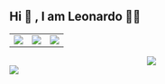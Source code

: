 
<h2>Hi 👋 , I am Leonardo 👨‍💻 </h2> 
<center>
<table  border-bottom"0px">
 <td>
  <img src="https://img.shields.io/badge/LinkedIn-0077B5?style=for-the-badge&logo=linkedin&logoColor=white">
 </td>
 <td>
  <img src="https://img.shields.io/badge/Instagram-E4405F?style=for-the-badge&logo=instagram&logoColor=white">
 </td>
 <td>
  <img src="https://img.shields.io/badge/GitHub-100000?style=for-the-badge&logo=github&logoColor=white">
 </td>
</table>
 <img src="https://i.imgur.com/JtAN1oz.gif?noredirect">
</center>
<img src="https://github-readme-stats.vercel.app/api?username=le0henr1que">

 

